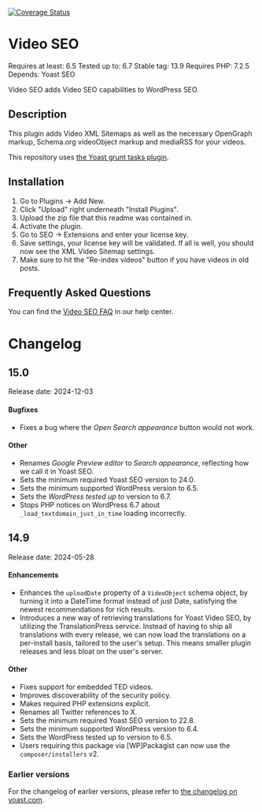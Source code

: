 [![Coverage Status](https://coveralls.io/repos/github/Yoast/wpseo-video/badge.svg?branch=trunk&t=Vi74c9)](https://coveralls.io/github/Yoast/wpseo-video?branch=trunk)

Video SEO
=========
Requires at least: 6.5
Tested up to: 6.7
Stable tag: 13.9
Requires PHP: 7.2.5
Depends: Yoast SEO

Video SEO adds Video SEO capabilities to WordPress SEO.

Description
------------

This plugin adds Video XML Sitemaps as well as the necessary OpenGraph markup, Schema.org videoObject markup and mediaRSS for your videos.

This repository uses [the Yoast grunt tasks plugin](https://github.com/Yoast/plugin-grunt-tasks).

Installation
------------

1. Go to Plugins -> Add New.
2. Click "Upload" right underneath "Install Plugins".
3. Upload the zip file that this readme was contained in.
4. Activate the plugin.
5. Go to SEO -> Extensions and enter your license key.
6. Save settings, your license key will be validated. If all is well, you should now see the XML Video Sitemap settings.
7. Make sure to hit the "Re-index videos" button if you have videos in old posts.

Frequently Asked Questions
--------------------------

You can find the [Video SEO FAQ](https://yoast.com/help/video-seo-faq/) in our help center.

Changelog
=========

## 15.0

Release date: 2024-12-03

#### Bugfixes

* Fixes a bug where the _Open Search appearance_ button would not work.

#### Other

* Renames _Google Preview editor_ to _Search appearance_, reflecting how we call it in Yoast SEO.
* Sets the minimum required Yoast SEO version to 24.0.
* Sets the minimum supported WordPress version to 6.5.
* Sets the _WordPress tested up to_ version to 6.7.
* Stops PHP notices on WordPress 6.7 about `_load_textdomain_just_in_time` loading incorrectly.

## 14.9

Release date: 2024-05-28

#### Enhancements

* Enhances the `uploadDate` property of a `VideoObject` schema object, by turning it into a DateTime format instead of just Date, satisfying the newest recommendations for rich results.
* Introduces a new way of retrieving translations for Yoast Video SEO, by utilizing the TranslationPress service. Instead of having to ship all translations with every release, we can now load the translations on a per-install basis, tailored to the user's setup. This means smaller plugin releases and less bloat on the user's server.

#### Other

* Fixes support for embedded TED videos.
* Improves discoverability of the security policy.
* Makes required PHP extensions explicit.
* Renames all Twitter references to X.
* Sets the minimum required Yoast SEO version to 22.8.
* Sets the minimum supported WordPress version to 6.4.
* Sets the WordPress tested up to version to 6.5.
* Users requiring this package via [WP]Packagist can now use the `composer/installers` v2.

### Earlier versions
For the changelog of earlier versions, please refer to [the changelog on yoast.com](https://yoa.st/video-seo-changelog).
